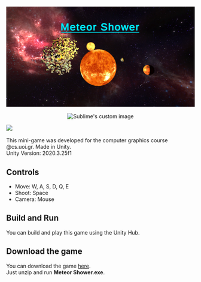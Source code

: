 ![MeteorShower](https://github.com/PetrosKarampas/MeteorShower/blob/main/Assets/Images/MeteorShower.png)
<p align="center">
  <img src="https://github.com/PetrosKarampas/MeteorShower/blob/main/Assets/Images/gif.gif?raw=true" alt="Sublime's custom image"/>
</p>


![](https://github.com/PetrosKarampas/MeteorShower/blob/main/Assets/Images/gif1.gif)


This mini-game was developed for the computer graphics course @cs.uoi.gr. Made in Unity.<br />
Unity Version: 2020.3.25f1
## Controls
- Move: W, A, S, D, Q, E
- Shoot: Space
- Camera: Mouse
## Build and Run
You can build and play this game using the Unity Hub. 
## Download the game
You can download the game [here](https://github.com/PetrosKarampas/MeteorShower/releases/download/v1.0.0/MeteorShowerBuild.zip).<br />
Just unzip and run **Meteor Shower.exe**.

